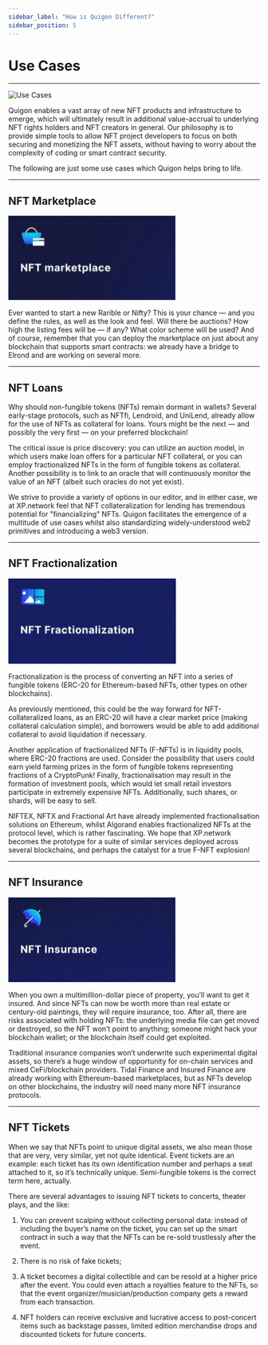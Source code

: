 ```yaml
---
sidebar_label: "How is Quigon Different?"
sidebar_position: 5
---
```


# Use Cases

<hr/>

![Use Cases](../../static/img/13.Use_cases.gif)

Quigon enables a vast array of new NFT products and infrastructure to emerge, which will ultimately result in additional value-accrual to underlying NFT rights holders and NFT creators in general. Our philosophy is to provide simple tools to allow NFT project developers to focus on both securing and monetizing the NFT assets, without having to worry about the complexity of coding or smart contract security.

The following are just some use cases which Quigon helps bring to life.

<hr/>

## NFT Marketplace

![NFT Marketplace](../../static/img/14.NFT_marketplace.png)

Ever wanted to start a new Rarible or Nifty? This is your chance — and you define the rules, as well as the look and feel. Will there be auctions? How high the listing fees will be — if any? What color scheme will be used? And of course, remember that you can deploy the marketplace on just about any blockchain that supports smart contracts: we already have a bridge to Elrond and are working on several more.

<hr/>

## NFT Loans

Why should non-fungible tokens (NFTs) remain dormant in wallets? Several early-stage protocols, such as NFTfi, Lendroid, and UniLend, already allow for the use of NFTs as collateral for loans. Yours might be the next — and possibly the very first — on your preferred blockchain!

The critical issue is price discovery: you can utilize an auction model, in which users make loan offers for a particular NFT collateral, or you can employ fractionalized NFTs in the form of fungible tokens as collateral. 
Another possibility is to link to an oracle that will continuously monitor the value of an NFT (albeit such oracles do not yet exist). 

We strive to provide a variety of options in our editor, and in either case, we at XP.network feel that NFT collateralization for lending has tremendous potential for "financializing" NFTs. Quigon facilitates the emergence of a multitude of use cases whilst also standardizing widely-understood web2 primitives and introducing a web3 version.

<hr/>

## NFT Fractionalization

![NFT Fractionalization](../../static/img/15.NFT_Fractionalization.png)

Fractionalization is the process of converting an NFT into a series of fungible tokens (ERC-20 for Ethereum-based NFTs, other types on other blockchains).

As previously mentioned, this could be the way forward for NFT-collateralized loans, as an ERC-20 will have a clear market price (making collateral calculation simple), and borrowers would be able to add additional collateral to avoid liquidation if necessary.

Another application of fractionalized NFTs (F-NFTs) is in liquidity pools, where ERC-20 fractions are used. Consider the possibility that users could earn yield farming prizes in the form of fungible tokens representing fractions of a CryptoPunk! 
Finally, fractionalisation may result in the formation of investment pools, which would let small retail investors participate in extremely expensive NFTs. Additionally, such shares, or shards, will be easy to sell.

NIFTEX, NFTX and Fractional Art have already implemented fractionalisation solutions on Ethereum, whilst Algorand enables fractionalized NFTs at the protocol level, which is rather fascinating. We hope that XP.network becomes the prototype for a suite of similar services deployed across several blockchains, and perhaps the catalyst for a true F-NFT explosion!

<hr/>

## NFT Insurance

![NFT Insurance](../../static/img/16.NFT_Insurance.png)

When you own a multimillion-dollar piece of property, you’ll want to get it insured. And since NFTs can now be worth more than real estate or century-old paintings, they will require insurance, too. After all, there are risks associated with holding NFTs: the underlying media file can get moved or destroyed, so the NFT won’t point to anything; someone might hack your blockchain wallet; or the blockchain itself could get exploited.

Traditional insurance companies won’t underwrite such experimental digital assets, so there’s a huge window of opportunity for on-chain services and mixed CeFi/blockchain providers. Tidal Finance and Insured Finance are already working with Ethereum-based marketplaces, but as NFTs develop on other blockchains, the industry will need many more NFT insurance protocols.

<hr/>

## NFT Tickets

When we say that NFTs point to unique digital assets, we also mean those that are very, very similar, yet not quite identical. Event tickets are an example: each ticket has its own identification number and perhaps a seat attached to it, so it’s technically unique. Semi-fungible tokens is the correct term here, actually.

There are several advantages to issuing NFT tickets to concerts, theater plays, and the like:

1) You can prevent scalping without collecting personal data: instead of including the buyer’s name on the ticket, you can set up the smart contract in such a way that the NFTs can be re-sold trustlessly after the event.
   
2) There is no risk of fake tickets;
   
3) A ticket becomes a digital collectible and can be resold at a higher price after the event. You could even attach a royalties feature to the NFTs, so that the event organizer/musician/production company gets a reward from each transaction.
   
4) NFT holders can receive exclusive and lucrative access to post-concert items such as backstage passes, limited edition merchandise drops and discounted tickets for future concerts.